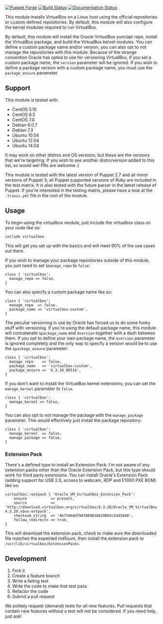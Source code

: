 [![Puppet Forge](http://img.shields.io/puppetforge/v/danzilio/virtualbox.svg?style=flat)](https://forge.puppetlabs.com/danzilio/virtualbox) [![Build Status](https://travis-ci.org/danzilio/danzilio-virtualbox.svg)](https://travis-ci.org/danzilio/danzilio-virtualbox) [![Documentation Status](http://img.shields.io/badge/docs-puppet--strings-ff69b4.svg?style=flat)](http://danzilio.github.io/danzilio-virtualbox)

This module installs VirtualBox on a Linux host using the official repositories or custom defined repositories. By default, this module will also configure the kernel modules required to run VirtualBox.

By default, this module will install the Oracle VirtualBox yum/apt repo, install the VirtualBox package, and build the VirtualBox kernel modules. You can define a custom package name and/or version, you can also opt to not manage the repositories with this module. Because of the strange convention Oracle has opted to use for versioning VirtualBox, if you set a custom package name, the `version` parameter will be ignored. If you wish to define a package version with a custom package name, you must use the `package_ensure` parameter.

## Support

This module is tested with:

- CentOS 5.10
- CentOS 6.5
- CentOS 7.0
- Debian 6.0.7
- Debian 7.3
- Ubuntu 10.04
- Ubuntu 12.04
- Ubuntu 14.04

It may work on other distros and OS versions, but these are the versions that we're targeting. If you wish to see another distro/version added to this list, so would we! PRs are welcome :)

This module is tested with the latest version of Puppet 2.7 and all minor versions of Puppet 3; all Puppet supported versions of Ruby are included in the test matrix. It is also tested with the future parser in the latest release of Puppet. If you're interested in the testing matrix, please have a look at the `.travis.yml` file in the root of the module.

## Usage

To begin using the virtualbox module, just include the virtualbox class on your node like so:

	include virtualbox

This will get you set up with the basics and will meet 90% of the use cases out there.

If you wish to manage your package repositories outside of this module, you just need to set `$manage_repo` to `false`:

	class { 'virtualbox':
	  manage_repo => false,
	}

You can also specify a custom package name like so:

	class { 'virtualbox':
	  manage_repo  => false,
	  package_name => 'virtualbox-custom',
	}

The peculiar versioning in use by Oracle has forced us to do some funky stuff with versioning. If you're using the default package name, this module will concatenate `$package_name` and `$version` together with a dash between them. If you opt to define your own package name, the `$version` parameter is ignored completely and the only way to specify a version would be to use the `$package_ensure` parameter:

	class { 'virtualbox':
	  manage_repo    => false,
	  package_name   => 'virtualbox-custom',
	  package_ensure => '4.3.18_96516',
	}

If you don't want to install the VirtualBox kernel extensions, you can set the `manage_kernel` parameter to `false`.

	class { 'virtualbox':
	  manage_kernel => false,
	}

You can also opt to not manage the package with the `manage_package` parameter. This would effectively just install the package repository:

	class { 'virtualbox':
	  manage_kernel  => false,
	  manage_package => false,
	}

### Extension Pack

There's a defined type to install an Extension Pack. I'm not aware of any extension packs other than the Oracle Extension Pack, but this type should work for third party extensions. You can install Oracle's Extension Pack (adding support for USB 2.0, access to webcam, RDP and E1000 PXE ROM) like so:

	virtualbox::extpack { 'Oracle_VM_VirtualBox_Extension_Pack':
		ensure           => present,
		source           => 'http://download.virtualbox.org/virtualbox/4.3.20/Oracle_VM_VirtualBox_Extension_Pack-4.3.20.vbox-extpack',
		checksum_string  => '4b7546ddf94308901b629865c54d5840',
		follow_redirects => true,
	}

This will download the extension pack, check to make sure the downloaded file matches the expected md5sum, then install the extension pack to `/usr/lib/virtualbox/ExtensionPacks`.

## Development

1. Fork it
2. Create a feature branch
3. Write a failing test
4. Write the code to make that test pass
5. Refactor the code
6. Submit a pull request

We politely request (demand) tests for all new features. Pull requests that contain new features without a test will not be considered. If you need help, just ask!
